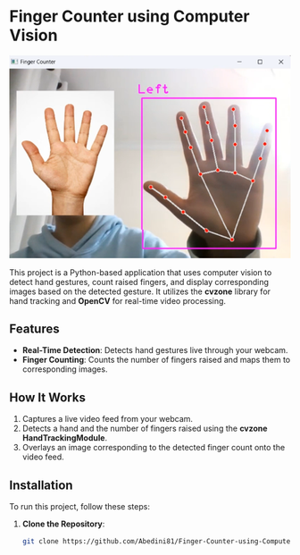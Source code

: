 # Finger Counter using Computer Vision

![Screenshot 2025-01-13 215240](FingerCounter.png)

This project is a Python-based application that uses computer vision to detect hand gestures, count raised fingers, and display corresponding images based on the detected gesture. It utilizes the **cvzone** library for hand tracking and **OpenCV** for real-time video processing.

## Features
- **Real-Time Detection**: Detects hand gestures live through your webcam.
- **Finger Counting**: Counts the number of fingers raised and maps them to corresponding images.

## How It Works
1. Captures a live video feed from your webcam.
2. Detects a hand and the number of fingers raised using the **cvzone HandTrackingModule**.
3. Overlays an image corresponding to the detected finger count onto the video feed.

## Installation
To run this project, follow these steps:

1. **Clone the Repository**:
   ```bash
   git clone https://github.com/Abedini81/Finger-Counter-using-Computer-Vision.git
